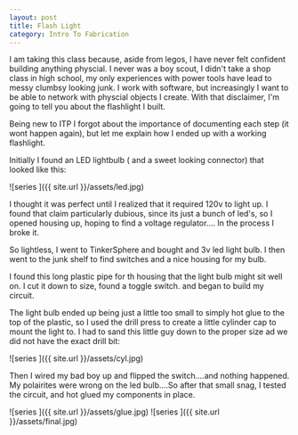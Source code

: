 ```yaml
---
layout: post
title: Flash Light
category: Intro To Fabrication
---
```


I am taking this class because, aside from legos, I have never felt confident building anything physcial.  I never was a boy scout, I didn't take a shop class in high school, my only experiences with power tools have lead to messy clumbsy looking junk.  I work with software, but increasingly I want to be able to network with physcial objects I create.  With that disclaimer, I'm going to tell you about the flashlight I built.  

Being new to ITP I forgot about the importance of documenting each step (it wont happen again), but let me explain how I ended up with a working flashlight.  

Initially I found an LED lightbulb ( and a sweet looking connector) that looked like this:

![series ]({{ site.url }}/assets/led.jpg) 


I thought it was perfect until I realized that it required 120v to light up.  I found that claim particularly dubious, since its just a bunch of led's, so I opened housing up, hoping to find a voltage regulator.... In the process I broke it. 

So lightless, I went to TinkerSphere and bought and 3v led light bulb. I then went to the junk shelf to find switches and a nice housing for my bulb.  

I found this long plastic pipe for th housing that the light bulb might sit well on. I cut it down to size, found a toggle switch. and began to build my circuit. 

The light bulb ended up being just a little too small to simply hot glue to the top of the plastic, so I used the drill press to create a little cylinder cap to mount the light to.  I had to sand this little guy down to the proper size ad we did not have the exact drill bit:


![series ]({{ site.url }}/assets/cyl.jpg)

Then I wired my bad boy up and flipped the switch....and nothing happened.  My polairites were wrong on the led bulb....So after that small snag, I tested the circuit, and hot glued my components in place.

![series ]({{ site.url }}/assets/glue.jpg)
![series ]({{ site.url }}/assets/final.jpg)








